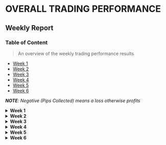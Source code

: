 <!-- 
    * This file contains weekly trading results
    * from the trades taken over the week.
    * 
    * @author: Isaac <errortor40@gmail.com>
 -->

# OVERALL TRADING PERFORMANCE 

## Weekly Report

### Table of Content
> An overview of the weekly trading performance results

- <a href="#week-1">Week 1 </a>
- <a href="#week-2">Week 2 </a>
- <a href="#week-3">Week 3 </a>
- <a href="#week-4">Week 4 </a>
- <a href="#week-5">Week 5 </a>
- <a href="#week-6">Week 6 </a>

_**NOTE**: Negative (Pips Collected) means a loss otherwise profits_


<details> 

 <summary id="week-1"> <strong> Week 1 </strong> </summary>

#### Monday
> These are the trades held on monday as of May 20

| Pair Name | Lot Size | Positions | Pips Collected | 
------------|----------|-----------|----------------|
| USD/JPY   | 0.01     | 1         | 16             |
| XAUUSD    | 0.01     | 1         | 77             |

**Total Pips Collected: 93**


#### Tuesday
> These are the trades held on tuesday as of May 21

| Pair Name | Lot Size | Positions | Pips Collected | 
------------|----------|-----------|----------------|
| XAUUSD    | 0.01     | 1         | 48             |
| XAUUSD    | 0.01     | 1         | -29            |

**Total Pips Collected: 19**


#### Wednesday
> These are the trades held on wednesday as of May 22

| Pair Name | Lot Size | Positions | Pips Collected | 
------------|----------|-----------|----------------|
| XAUUSD    | 0.01     | 1         | 103            |
| XAUUSD    | 0.01     | 1         | 23             |

**Total Pips Collected: 126**


#### Thursday
> These are the trades held on thursday as of May 23

| Pair Name | Lot Size | Positions | Pips Collected | 
|-----------|----------|-----------|----------------|
| XAUUSD    | 0.01     | 3         | -58            |
| XAUUSD    | 0.01     | 3         | -23            |
| XAUUSD    | 0.01     | 1         | -32            |

**Total Pips Collected: -103**

#### Friday
> These are the trades held on friday as of May 24

| Pair Name | Lot Size | Positions | Pips Collected | 
------------|----------|-----------|----------------|
| EURUSD    | 0.01     | 1         | -14            |
| XAUUSD    | 0.01     | 1         | -13            |
| XAUUSD    | 0.01     | 2         | -21            |
| XAUUSD    | 0.01     | 7         |  7             |

**Total Pips Collected: -41**

___

**Total Pips Collected over this Week: (93 + 19 + 126 - 103 - 41 ) = 94**  

</details>


<!-- Week -2 results -->
<details>
 <summary id="week-2"> <strong> Week 2 </strong> </summary>

#### May 27<sup>th</sup> (Monday)

| Pair Name | Lot Size | Positions | Pips Collected | 
------------|----------|-----------|----------------|
| XAUUSD    | 0.01     | 1         | -18            |
| XAUUSD    | 0.01     | 2         | -25            |

**Total Pips Collected: -43**

#### May 28<sup>th</sup> (Tuesday)

| Pair Name | Lot Size | Positions | Pips Collected | 
------------|----------|-----------|----------------|
| XAUUSD    | 0.01     | 1         | -50            |
| XAUUSD    | 0.01     | 2         | -40            |
| XAUUSD    | 0.01     | 3         |  30            |

**Total Pips Collected: -60**

#### May 29<sup>th</sup> (Wednesday)

| Pair Name | Lot Size | Positions | Pips Collected | 
------------|----------|-----------|----------------|
| XAUUSD    | 0.01     |  3        |  2             |
| XAUUSD    | 0.01     |  1        |  6             |
| XAUUSD    | 0.01     |  1        |  176           |

**Total Pips Collected: 184**

#### May 30<sup>st</sup> (Thursday)

| Pair Name | Lot Size | Positions | Pips Collected | 
------------|----------|-----------|----------------|
| XAUUSD    | 0.01     |    0      |  00           |

**Total Pips Collected: 00**

#### May 31<sup>st</sup> (Friday)

| Pair Name | Lot Size | Positions | Pips Collected | 
------------|----------|-----------|----------------|
| XAUUSD    | 0.01     |    3      |  87           |

**Total Pips Collected: 87**

___

**Total Pips Collected over this Week: ( 184 + 00 + 87 + -43 - 60 ) = 168**  


</details>

<details>

<!-- Week -3 results -->
 <summary id="week-3"> <strong> Week 3 </strong> </summary>

</details>

<!-- Week -4 results -->
<details>
 <summary id="week-4"> <strong> Week 4 </strong> </summary>

</details>

<!-- Week -5 results -->
<details>
 <summary id="week-5"> <strong> Week 5 </strong> </summary>

</details>

<!-- Week -6 results -->
<details>
 <summary id="week-6"> <strong> Week 6 </strong> </summary>

</details>